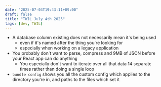 ```yaml
---
date: "2025-07-04T19:43:11+09:00"
draft: false
title: "TWIL July 4th 2025"
tags: [dev, TWIL]
---
```


- A database column existing does not necessarily mean it's being used
  - even if it's named after the thing you're looking for
  - especially when working on a legacy application
- You probably don't want to parse, compress and 9MB of JSON before your React app can do anything
  - You especially don't want to iterate over all that data 14 separate times rather than doing a single loop
- `bundle config` shows you all the custom config which applies to the directory you're in, and paths to the files which set it
